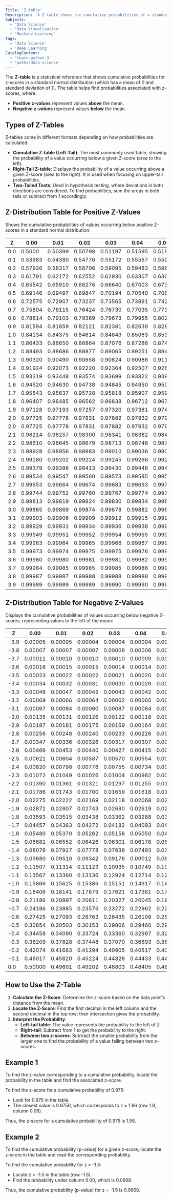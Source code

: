```yaml
---
Title: 'Z-table'
Description: 'A Z-table shows the cumulative probabilities of a standard normal distribution, helping find the probability of a value occurring below a given z-score.'
Subjects:
  - 'Data Science'
  - 'Data Visualization'
  - 'Machine Learning'
Tags:
  - 'Data Science'
  - 'Deep Learning'
CatalogContent:
  - 'learn-python-3'
  - 'paths/data-science'
---
```


The **Z-table** is a statistical reference that shows cumulative probabilities for z-scores in a standard normal distribution (which has a mean of _0_ and standard deviation of _1_). The table helps find probabilities associated with z-scores, where:

- **Positive z-values** represent values **above** the mean.
- **Negative z-values** represent values **below** the mean.

## Types of Z-Tables

Z-tables come in different formats depending on how probabilities are calculated:

- **Cumulative Z-table (Left-Tail)**: The most commonly used table, showing the probability of a value occurring below a given Z-score (area to the left).
- **Right-Tail Z-table**: Displays the probability of a value occurring above a given Z-score (area to the right). It is used when focusing on upper-tail probabilities.
- **Two-Tailed Tests**: Used in hypothesis testing, where deviations in both directions are considered. To find probabilities, sum the areas in both tails or subtract from _1_ accordingly.

## Z-Distribution Table for Positive Z-Values

Shows the cumulative probabilities of values occurring below positive Z-scores in a standard normal distribution:

| Z   | 0.00    | 0.01    | 0.02    | 0.03    | 0.04    | 0.05    | 0.06    | 0.07    | 0.08    | 0.09    |
| --- | ------- | ------- | ------- | ------- | ------- | ------- | ------- | ------- | ------- | ------- |
| 0.0 | 0.5000  | 0.50399 | 0.50798 | 0.51197 | 0.51595 | 0.51994 | 0.52392 | 0.52790 | 0.53188 | 0.53586 |
| 0.1 | 0.53983 | 0.54380 | 0.54776 | 0.55172 | 0.55567 | 0.55962 | 0.56356 | 0.56749 | 0.57142 | 0.57535 |
| 0.2 | 0.57926 | 0.58317 | 0.58706 | 0.59095 | 0.59483 | 0.59871 | 0.60257 | 0.60642 | 0.61026 | 0.61409 |
| 0.3 | 0.61791 | 0.62172 | 0.62552 | 0.62930 | 0.63307 | 0.63683 | 0.64058 | 0.64431 | 0.64803 | 0.65173 |
| 0.4 | 0.65542 | 0.65910 | 0.66276 | 0.66640 | 0.67003 | 0.67364 | 0.67724 | 0.68082 | 0.68439 | 0.68793 |
| 0.5 | 0.69146 | 0.69497 | 0.69847 | 0.70194 | 0.70540 | 0.70884 | 0.71226 | 0.71566 | 0.71904 | 0.72240 |
| 0.6 | 0.72575 | 0.72907 | 0.73237 | 0.73565 | 0.73891 | 0.74215 | 0.74537 | 0.74857 | 0.75175 | 0.75490 |
| 0.7 | 0.75804 | 0.76115 | 0.76424 | 0.76730 | 0.77035 | 0.77337 | 0.77637 | 0.77935 | 0.78230 | 0.78524 |
| 0.8 | 0.78814 | 0.79103 | 0.79389 | 0.79673 | 0.79955 | 0.80234 | 0.80511 | 0.80785 | 0.81057 | 0.81327 |
| 0.9 | 0.81594 | 0.81859 | 0.82121 | 0.82381 | 0.82639 | 0.82894 | 0.83147 | 0.83398 | 0.83646 | 0.83891 |
| 1.0 | 0.84134 | 0.84375 | 0.84614 | 0.84849 | 0.85083 | 0.85314 | 0.85543 | 0.85769 | 0.85993 | 0.86214 |
| 1.1 | 0.86433 | 0.86650 | 0.86864 | 0.87076 | 0.87286 | 0.87493 | 0.87698 | 0.87899 | 0.88098 | 0.88296 |
| 1.2 | 0.88493 | 0.88686 | 0.88877 | 0.89065 | 0.89251 | 0.89435 | 0.89617 | 0.89796 | 0.89973 | 0.90147 |
| 1.3 | 0.90320 | 0.90490 | 0.90658 | 0.90824 | 0.90988 | 0.91149 | 0.91308 | 0.91466 | 0.91621 | 0.91774 |
| 1.4 | 0.91924 | 0.92073 | 0.92220 | 0.92364 | 0.92507 | 0.92647 | 0.92785 | 0.92922 | 0.93056 | 0.93189 |
| 1.5 | 0.93319 | 0.93448 | 0.93574 | 0.93699 | 0.93822 | 0.93943 | 0.94062 | 0.94179 | 0.94295 | 0.94408 |
| 1.6 | 0.94520 | 0.94630 | 0.94738 | 0.94845 | 0.94950 | 0.95053 | 0.95154 | 0.95254 | 0.95352 | 0.95449 |
| 1.7 | 0.95543 | 0.95637 | 0.95728 | 0.95818 | 0.95907 | 0.95994 | 0.96080 | 0.96164 | 0.96246 | 0.96327 |
| 1.8 | 0.96407 | 0.96485 | 0.96562 | 0.96638 | 0.96712 | 0.96784 | 0.96856 | 0.96926 | 0.96995 | 0.97062 |
| 1.9 | 0.97128 | 0.97193 | 0.97257 | 0.97320 | 0.97381 | 0.97441 | 0.97500 | 0.97558 | 0.97614 | 0.97669 |
| 2.0 | 0.97725 | 0.97778 | 0.97831 | 0.97882 | 0.97932 | 0.97982 | 0.98030 | 0.98077 | 0.98124 | 0.98169 |
| 2.0 | 0.97725 | 0.97778 | 0.97831 | 0.97882 | 0.97932 | 0.97982 | 0.98030 | 0.98077 | 0.98124 | 0.98169 |
| 2.1 | 0.98214 | 0.98257 | 0.98300 | 0.98341 | 0.98382 | 0.98422 | 0.98461 | 0.98499 | 0.98537 | 0.98574 |
| 2.2 | 0.98610 | 0.98645 | 0.98679 | 0.98713 | 0.98746 | 0.98778 | 0.98810 | 0.98840 | 0.98870 | 0.98899 |
| 2.3 | 0.98928 | 0.98956 | 0.98983 | 0.99010 | 0.99036 | 0.99061 | 0.99086 | 0.99111 | 0.99134 | 0.99158 |
| 2.4 | 0.99180 | 0.99202 | 0.99224 | 0.99245 | 0.99266 | 0.99286 | 0.99305 | 0.99324 | 0.99343 | 0.99361 |
| 2.5 | 0.99379 | 0.99396 | 0.99413 | 0.99430 | 0.99446 | 0.99461 | 0.99477 | 0.99492 | 0.99506 | 0.99520 |
| 2.6 | 0.99534 | 0.99547 | 0.99560 | 0.99573 | 0.99585 | 0.99597 | 0.99609 | 0.99620 | 0.99631 | 0.99642 |
| 2.7 | 0.99653 | 0.99664 | 0.99674 | 0.99683 | 0.99693 | 0.99702 | 0.99711 | 0.99720 | 0.99728 | 0.99736 |
| 2.8 | 0.99744 | 0.99752 | 0.99760 | 0.99767 | 0.99774 | 0.99781 | 0.99788 | 0.99795 | 0.99801 | 0.99807 |
| 2.9 | 0.99813 | 0.99819 | 0.99824 | 0.99830 | 0.99834 | 0.99839 | 0.99844 | 0.99849 | 0.99854 | 0.99858 |
| 3.0 | 0.99865 | 0.99869 | 0.99874 | 0.99878 | 0.99882 | 0.99886 | 0.99889 | 0.99893 | 0.99896 | 0.99899 |
| 3.1 | 0.99903 | 0.99906 | 0.99909 | 0.99912 | 0.99915 | 0.99918 | 0.99920 | 0.99923 | 0.99925 | 0.99927 |
| 3.2 | 0.99929 | 0.99931 | 0.99934 | 0.99936 | 0.99938 | 0.99940 | 0.99942 | 0.99944 | 0.99946 | 0.99947 |
| 3.3 | 0.99949 | 0.99951 | 0.99952 | 0.99954 | 0.99955 | 0.99957 | 0.99958 | 0.99959 | 0.99961 | 0.99962 |
| 3.4 | 0.99963 | 0.99964 | 0.99965 | 0.99966 | 0.99967 | 0.99968 | 0.99969 | 0.99970 | 0.99971 | 0.99972 |
| 3.5 | 0.99973 | 0.99974 | 0.99975 | 0.99975 | 0.99976 | 0.99977 | 0.99977 | 0.99978 | 0.99978 | 0.99979 |
| 3.6 | 0.99980 | 0.99980 | 0.99981 | 0.99981 | 0.99982 | 0.99982 | 0.99983 | 0.99983 | 0.99983 | 0.99984 |
| 3.7 | 0.99984 | 0.99985 | 0.99985 | 0.99985 | 0.99986 | 0.99986 | 0.99986 | 0.99986 | 0.99987 | 0.99987 |
| 3.8 | 0.99987 | 0.99987 | 0.99988 | 0.99988 | 0.99988 | 0.99988 | 0.99988 | 0.99989 | 0.99989 | 0.99989 |
| 3.9 | 0.99989 | 0.99989 | 0.99989 | 0.99990 | 0.99990 | 0.99990 | 0.99990 | 0.99990 | 0.99990 | 0.99991 |

## Z-Distribution Table for Negative Z-Values

Displays the cumulative probabilities of values occurring below negative Z-scores, representing values to the left of the mean:

| Z    | 0.00    | 0.01    | 0.02    | 0.03    | 0.04    | 0.05    | 0.06    | 0.07    | 0.08    | 0.09    |
| ---- | ------- | ------- | ------- | ------- | ------- | ------- | ------- | ------- | ------- | ------- |
| -3.9 | 0.00005 | 0.00005 | 0.00004 | 0.00004 | 0.00004 | 0.00004 | 0.00004 | 0.00004 | 0.00003 | 0.00003 |
| -3.8 | 0.00007 | 0.00007 | 0.00007 | 0.00006 | 0.00006 | 0.00006 | 0.00006 | 0.00005 | 0.00005 | 0.00005 |
| -3.7 | 0.00011 | 0.00010 | 0.00010 | 0.00010 | 0.00009 | 0.00009 | 0.00008 | 0.00008 | 0.00008 | 0.00008 |
| -3.6 | 0.00016 | 0.00015 | 0.00015 | 0.00014 | 0.00014 | 0.00013 | 0.00013 | 0.00012 | 0.00012 | 0.00011 |
| -3.5 | 0.00023 | 0.00022 | 0.00022 | 0.00021 | 0.00020 | 0.00019 | 0.00019 | 0.00018 | 0.00017 | 0.00017 |
| -3.4 | 0.00034 | 0.00032 | 0.00031 | 0.00030 | 0.00029 | 0.00028 | 0.00027 | 0.00026 | 0.00025 | 0.00024 |
| -3.3 | 0.00048 | 0.00047 | 0.00045 | 0.00043 | 0.00042 | 0.00040 | 0.00039 | 0.00038 | 0.00036 | 0.00035 |
| -3.2 | 0.00069 | 0.00066 | 0.00064 | 0.00062 | 0.00060 | 0.00058 | 0.00056 | 0.00054 | 0.00052 | 0.00050 |
| -3.1 | 0.00097 | 0.00094 | 0.00090 | 0.00087 | 0.00084 | 0.00082 | 0.00079 | 0.00076 | 0.00074 | 0.00071 |
| -3.0 | 0.00135 | 0.00131 | 0.00126 | 0.00122 | 0.00118 | 0.00114 | 0.00111 | 0.00107 | 0.00104 | 0.00100 |
| -2.9 | 0.00187 | 0.00181 | 0.00175 | 0.00169 | 0.00164 | 0.00159 | 0.00154 | 0.00149 | 0.00144 | 0.00139 |
| -2.8 | 0.00256 | 0.00248 | 0.00240 | 0.00233 | 0.00226 | 0.00219 | 0.00212 | 0.00205 | 0.00199 | 0.00193 |
| -2.7 | 0.00347 | 0.00336 | 0.00326 | 0.00317 | 0.00307 | 0.00298 | 0.00289 | 0.00280 | 0.00272 | 0.00264 |
| -2.6 | 0.00466 | 0.00453 | 0.00440 | 0.00427 | 0.00415 | 0.00402 | 0.00391 | 0.00379 | 0.00368 | 0.00357 |
| -2.5 | 0.00621 | 0.00604 | 0.00587 | 0.00570 | 0.00554 | 0.00539 | 0.00523 | 0.00508 | 0.00494 | 0.00480 |
| -2.4 | 0.00820 | 0.00798 | 0.00776 | 0.00755 | 0.00734 | 0.00714 | 0.00695 | 0.00676 | 0.00657 | 0.00639 |
| -2.3 | 0.01072 | 0.01049 | 0.01026 | 0.01004 | 0.00982 | 0.00961 | 0.00940 | 0.00919 | 0.00899 | 0.00879 |
| -2.2 | 0.01390 | 0.01361 | 0.01321 | 0.01297 | 0.01255 | 0.01222 | 0.01191 | 0.01160 | 0.01130 | 0.01101 |
| -2.1 | 0.01786 | 0.01743 | 0.01700 | 0.01659 | 0.01618 | 0.01578 | 0.01539 | 0.01500 | 0.01463 | 0.01426 |
| -2.0 | 0.02275 | 0.02222 | 0.02169 | 0.02118 | 0.02068 | 0.02018 | 0.01969 | 0.01921 | 0.01873 | 0.01831 |
| -1.9 | 0.02872 | 0.02807 | 0.02743 | 0.02680 | 0.02619 | 0.02559 | 0.02500 | 0.02442 | 0.02385 | 0.02330 |
| -1.8 | 0.03593 | 0.03515 | 0.03438 | 0.03362 | 0.03288 | 0.03216 | 0.03145 | 0.03076 | 0.03008 | 0.02941 |
| -1.7 | 0.04457 | 0.04363 | 0.04272 | 0.04182 | 0.04093 | 0.04006 | 0.03920 | 0.03836 | 0.03754 | 0.03673 |
| -1.6 | 0.05480 | 0.05370 | 0.05262 | 0.05156 | 0.05050 | 0.04947 | 0.04846 | 0.04746 | 0.04648 | 0.04552 |
| -1.5 | 0.06681 | 0.06552 | 0.06426 | 0.06301 | 0.06178 | 0.06057 | 0.05938 | 0.05821 | 0.05705 | 0.05592 |
| -1.4 | 0.08076 | 0.07927 | 0.07778 | 0.07636 | 0.07493 | 0.07352 | 0.07215 | 0.07078 | 0.06944 | 0.06811 |
| -1.3 | 0.09680 | 0.09510 | 0.09342 | 0.09176 | 0.09012 | 0.08851 | 0.08693 | 0.08536 | 0.08380 | 0.08226 |
| -1.2 | 0.11507 | 0.11314 | 0.11123 | 0.10935 | 0.10749 | 0.10565 | 0.10383 | 0.10204 | 0.10027 | 0.09853 |
| -1.1 | 0.13567 | 0.13360 | 0.13136 | 0.12924 | 0.12714 | 0.12507 | 0.12302 | 0.12099 | 0.11899 | 0.11702 |
| -1.0 | 0.15866 | 0.15625 | 0.15386 | 0.15151 | 0.14917 | 0.14686 | 0.14457 | 0.14231 | 0.14007 | 0.13786 |
| -0.9 | 0.18406 | 0.18141 | 0.17879 | 0.17621 | 0.17361 | 0.17106 | 0.16850 | 0.16600 | 0.16354 | 0.16109 |
| -0.8 | 0.21186 | 0.20897 | 0.20611 | 0.20327 | 0.20045 | 0.19766 | 0.19489 | 0.19215 | 0.18943 | 0.18673 |
| -0.7 | 0.24196 | 0.23885 | 0.23576 | 0.23272 | 0.22962 | 0.22655 | 0.22352 | 0.22055 | 0.21770 | 0.21476 |
| -0.6 | 0.27425 | 0.27093 | 0.26763 | 0.26435 | 0.26109 | 0.25785 | 0.25463 | 0.25143 | 0.24825 | 0.24510 |
| -0.5 | 0.30854 | 0.30503 | 0.30153 | 0.29806 | 0.29460 | 0.29116 | 0.28774 | 0.28434 | 0.28096 | 0.27760 |
| -0.4 | 0.34458 | 0.34090 | 0.33724 | 0.33360 | 0.32997 | 0.32636 | 0.32276 | 0.31918 | 0.31561 | 0.31207 |
| -0.3 | 0.38209 | 0.37828 | 0.37448 | 0.37070 | 0.36693 | 0.36317 | 0.35942 | 0.35569 | 0.35197 | 0.34827 |
| -0.2 | 0.42074 | 0.41683 | 0.41294 | 0.40905 | 0.40517 | 0.40129 | 0.39743 | 0.39358 | 0.38974 | 0.38591 |
| -0.1 | 0.46017 | 0.45620 | 0.45224 | 0.44828 | 0.44433 | 0.44038 | 0.43644 | 0.43251 | 0.42858 | 0.42464 |
| 0.0  | 0.50000 | 0.49601 | 0.49202 | 0.48803 | 0.48405 | 0.48006 | 0.47608 | 0.47210 | 0.46812 | 0.46414 |

## How to Use the Z-Table

1. **Calculate the Z-Score**: Determine the z-score based on the data point’s distance from the mean.
2. **Locate the Z-Score**: Find the first decimal in the left column and the second decimal in the top row; their intersection gives the probability.
3. **Interpret the Probability**:
   - **Left-tail table**: The value represents the probability to the left of Z.
   - **Right-tail**: Subtract from 1 to get the probability to the right.
   - **Between two z-scores**: Subtract the smaller probability from the larger one to find the probability of a value falling between two z-scores.

## Example 1

To find the z-value corresponding to a cumulative probability, locate the probability in the table and find the associated z-score.

To find the z-score for a cumulative probability of 0.975:

- Look for 0.975 in the table.
- The closest value is 0.9750, which corresponds to z = 1.96 (row 1.9, column 0.06).

Thus, the z-score for a cumulative probability of 0.975 is 1.96.

## Example 2

To find the cumulative probability (p-value) for a given z-score, locate the z-score in the table and read the corresponding probability.

To find the cumulative probability for z = -1.5:

- Locate z = -1.5 in the table (row -1.5).
- Find the probability under column 0.00, which is 0.0668.

Thus, the cumulative probability (p-value) for z = -1.5 is 0.0668.
